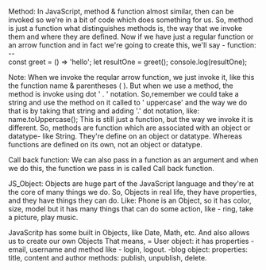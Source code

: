 Method: In JavaScript, method & function almost similar, then can be invoked so we're in a bit of code which does something for us. So, method is just a function
what distinguishes methods is, the way that we invoke them and where they are defined. 
Now if we have just a regular function or an arrow function and in fact we're going to create this, we'll say -
     function: --    
        const greet = () => 'hello';
        let resultOne = greet();
        console.log(resultOne);

Note: When we invoke the reqular arrow function, we just invoke it, like this the function name & parentheses ( ). 
But when we use a method, the method is invoke using dot ' . ' notation. So,remember we could take a string and use the method on it called to ' uppercase' and the way we do that is by taking that string and adding '.' dot notation, 
like: name.toUppercase(); 
This is still just a function, but the way we invoke it is different. So, methods are function which are associated with an object or datatype- like String.
They're define on an object or datatype.
Whereas functions are defined on its own, not an object or datatype.

Call back function: We can also pass in a function as an argument and when we do this, the function we pass in is called Call back function. 

JS_Object: Objects are huge part of the JavaScript language and they're at the core of many things we do. So, Objects in real life, they have properties, and they have things they can do. 
Like: Phone is an Object, so it has color, size, model but it has many things that can do some action, like - ring, take a picture, play music. 

JavaScritp has some built in Objects, like Date, Math, etc. And also allows us to create our own Objects
That means, 
        = User object: it has properties - email, username and method like - login, logout.
        -blog object:   properties:     title, content and author
                        methods:        publish, unpublish, delete.